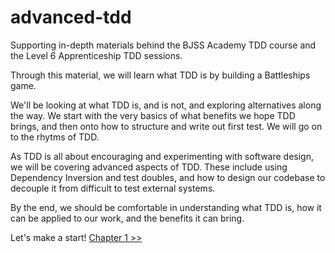 # advanced-tdd

Supporting in-depth materials behind the BJSS Academy TDD course and the Level 6 Apprenticeship TDD sessions.

Through this material, we will learn what TDD is by building a Battleships game.

We'll be looking at what TDD is, and is not, and exploring alternatives along the way. We start with the very basics of what benefits we hope TDD brings, and then onto how to structure and write out first test. We will go on to the rhytms of TDD.

As TDD is all about encouraging and experimenting with software design, we will be covering advanced aspects of TDD. These include using Dependency Inversion and test doubles, and how to design our codebase to decouple it from difficult to test external systems.

By the end, we should be comfortable in understanding what TDD is, how it can be applied to our work, and the benefits it can bring.

Let's make a start!
[Chapter 1 >>](/chapter01/chapter01.md)
